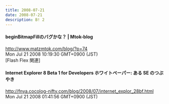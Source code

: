 ```yaml
---
title: 2008-07-21
date: 2008-07-21
description: B! 2
---
```


#### beginBitmapFillのバグかな？ | Mtok-blog
http://www.matzmtok.com/blog/?p=74<br>
Mon Jul 21 2008 10:19:30 GMT+0900 (JST)<br>
[Flash Flex 関連]


#### Internet Explorer 8 Beta 1 for Developers ホワイトペーパー: ある SE のつぶやき
http://fnya.cocolog-nifty.com/blog/2008/07/internet_explor_28bf.html<br>
Mon Jul 21 2008 01:41:56 GMT+0900 (JST)<br>


